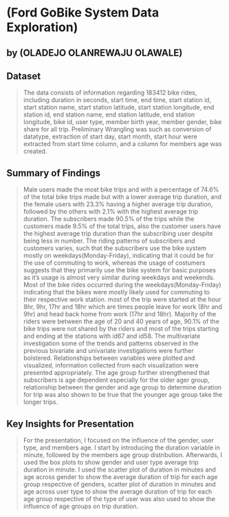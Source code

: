 # (Ford GoBike System Data Exploration)
## by (OLADEJO OLANREWAJU OLAWALE)


## Dataset

> The data consists of information regarding 183412 bike rides, including duration in seconds, start time, end time, start station id, start station name, start station latitude, start station longitude, end station id, end station name, end station latitude, end station longitude, bike id, user type, member birth year, member gender, bike share for all trip. Preliminary Wrangling was such as conversion of datatype, extraction of start day, start month, start hour were extracted from start time column, and a column for members age was created.



## Summary of Findings

> Male users made the most bike trips and with a percentage of 74.6% of the total bike trips made but with a lower average trip duration, and the female users with 23.3% having a higher average trip duration, followed by the others with 2.1% with the highest average trip duration.
The subscribers made 90.5% of the trips while the customers made 9.5% of the total trips, also the customer users have the highest average trip duration than the subscribing user despite being less in number. The riding patterns of subscribers and customers varies, such that the subscribers use the bike system mostly on weekdays(Monday-Friday), indicating that it could be for the use of commuting to work, whereas the usage of costumers suggests that they primarily use the bike system for basic purposes as it’s usage is almost very similar during weekdays and weekends.
Most of the bike rides occurred during the weekdays(Monday-Friday) indicating that the bikes were mostly likely used for commuting to their respective work station. most of the trip were started at the hour 8hr, 9hr, 17hr and 18hr which are times people leave for work (8hr and 9hr) and head back home from work (17hr and 18hr).
Majority of the riders were between the age of 20 and 40 years of age, 90.1% of the bike trips were not shared by the riders and most of the trips starting and ending at the stations with id67 and id58.
The multivariate investigation some of the trends and patterns observed in the previous bivariate and univariate investigations were further bolstered. Relationships between variables were plotted and visualized, information collected from each visualization were presented appropriately. The age group further strengthened that subscribers is age dependent especially for the older ager group, relationship between the gender and age group to determine duration for trip was also shown to be true that the younger age group take the longer trips.



## Key Insights for Presentation

> For the presentation, I focused on the influence of the gender, user type, and members age. 
I start by introducing the duration variable in minute, followed by the members age group distribution.
Afterwards, I used the box plots to show gender and user type average trip duration in minute.
I used the scatter plot of duration in minutes and age across gender to show the average duration of trip for each age group respective of genders, scatter plot of duration in minutes and age across user type to show the average duration of trip for each age group respective of the type of user was also used to show the influence of age groups on trip duration.
